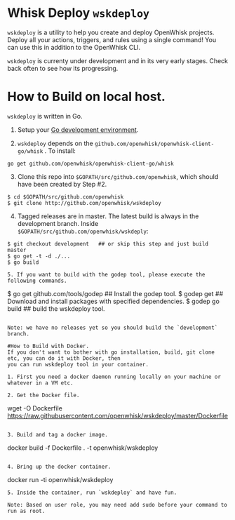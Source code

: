 # Whisk Deploy `wskdeploy`

`wskdeploy` is a utility to help you create and deploy OpenWhisk projects. Deploy all your actions, triggers, and rules using a single command! You can use this in addition to the OpenWhisk CLI.

`wskdeploy` is currenty under development and in its very early stages.  Check back often to see how its progressing.

# How to Build on local host.
`wskdeploy` is written in Go.

1. Setup your [Go development environment](https://golang.org/doc/code.html).

2.  `wskdeploy` depends on the `github.com/openwhisk/openwhisk-client-go/whisk` . To install:

``` go get github.com/openwhisk/openwhisk-client-go/whisk ```

3. Clone this repo into `$GOPATH/src/github.com/openwhisk`, which should have been created by Step #2.

```
$ cd $GOPATH/src/github.com/openwhisk
$ git clone http://github.com/openwhisk/wskdeploy
```

4. Tagged releases are in master. The latest build is always in the development branch. Inside `$GOPATH/src/github.com/openwhisk/wskdeply`:

```
$ git checkout development   ## or skip this step and just build master
$ go get -t -d ./...
$ go build

5. If you want to build with the godep tool, please execute the following commands.

```
$ go get github.com/tools/godep ## Install the godep tool.
$ godep get                     ## Download and install packages with specified dependencies.
$ godep go build                ## build the wskdeploy tool.
```

Note: we have no releases yet so you should build the `development` branch.

#How to Build with Docker.
If you don't want to bother with go installation, build, git clone etc, you can do it with Docker, then
you can run wskdeploy tool in your container.

1. First you need a docker daemon running locally on your machine or whatever in a VM etc.

2. Get the Docker file.
 ```
 wget -O Dockerfile https://raw.githubusercontent.com/openwhisk/wskdeploy/master/Dockerfile
 ```

3. Build and tag a docker image.
```
docker build -f Dockerfile .  -t openwhisk/wskdeploy
```

4. Bring up the docker container.
```
docker run -ti openwhisk/wskdeploy
```
5. Inside the container, run `wskdeploy` and have fun.

Note: Based on user role, you may need add sudo before your command to run as root.
